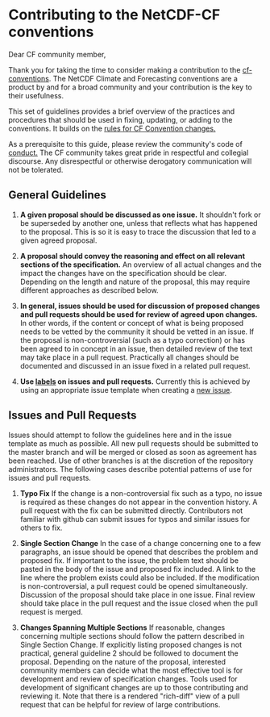 # Contributing to the NetCDF-CF conventions

Dear CF community member,

Thank you for taking the time to consider making a contribution to the [cf-conventions](http://cfconventions.org/).
The NetCDF Climate and Forecasting conventions are a product by and for a broad community and your contribution is the key to their usefulness.

This set of guidelines provides a brief overview of the practices and procedures that should be used in fixing, updating, or adding to the conventions. 
It builds on the [rules for CF Convention changes.](http://cfconventions.org/rules.html)

As a prerequisite to this guide, please review the community's code of [conduct.](https://github.com/cf-convention/cf-conventions/blob/master/CODE_OF_CONDUCT.md)
The CF community takes great pride in respectful and collegial discourse. Any disrespectful or otherwise derogatory communication will not be tolerated.

## General Guidelines

1. **A given proposal should be discussed as one issue.** It shouldn't fork or be superseded by another one, unless that reflects what has happened to the proposal. 
This is so it is easy to trace the discussion that led to a given agreed proposal.

2. **A proposal should convey the reasoning and effect on all relevant sections of the specification.** 
An overview of all actual changes and the impact the changes have on the specification should be clear. 
Depending on the length and nature of the proposal, this may require different approaches as described below.

3. **In general, issues should be used for discussion of proposed changes and pull requests should be used for review of agreed upon changes.** 
In other words, if the content or concept of what is being proposed needs to be vetted by the community it should be vetted in an issue. 
If the proposal is non-controversial (such as a typo correction) or has been agreed to in concept in an issue, then detailed review of the text may take place in a pull request.
Practically all changes should be documented and discussed in an issue fixed in a related pull request.

4. **Use [labels](https://github.com/cf-convention/cf-conventions/labels) on issues and pull requests.** 
Currently this is achieved by using an appropriate issue template when creating a [new issue](https://github.com/cf-convention/cf-conventions/issues/new/choose).

## Issues and Pull Requests

Issues should attempt to follow the guidelines here and in the issue template as much as possible.
All new pull requests should be submitted to the master branch and will be merged or closed as soon as agreement has been reached. 
Use of other branches is at the discretion of the repository administrators.
The following cases describe potential patterns of use for issues and pull requests.

1. **Typo Fix** If the change is a non-controversial fix such as a typo, no issue is required as these changes do not appear in the convention history. 
A pull request with the fix can be submitted directly.
Contributors not familiar with github can submit issues for typos and similar issues for others to fix.

2. **Single Section Change** In the case of a change concerning one to a few paragraphs, an issue should be opened that describes the problem and proposed fix. 
If important to the issue, the problem text should be pasted in the body of the issue and proposed fix included. 
A link to the line where the problem exists could also be included.
If the modification is non-controversial, a pull request could be opened simultaneously. 
Discussion of the proposal should take place in one issue. 
Final review should take place in the pull request and the issue closed when the pull request is merged.

3. **Changes Spanning Multiple Sections** If reasonable, changes concerning multiple sections should follow the pattern described in Single Section Change.
If explicitly listing proposed changes is not practical, general guideline 2 should be followed to document the proposal. 
Depending on the nature of the proposal, interested community members can decide what the most effective tool is for development and review of specification changes. 
Tools used for development of significant changes are up to those contributing and reviewing it. 
Note that there is a rendered "rich-diff" view of a pull request that can be helpful for review of large contributions.
